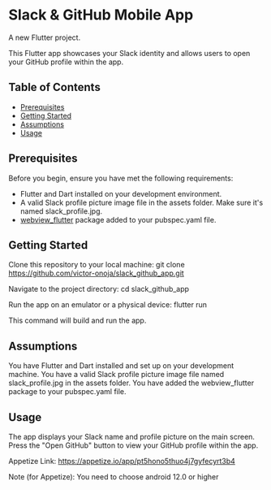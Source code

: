 # Slack & GitHub Mobile App

A new Flutter project.

This Flutter app showcases your Slack identity and allows users to open your GitHub profile within the app.

## Table of Contents

- [Prerequisites](#prerequisites)
- [Getting Started](#getting-started)
- [Assumptions](#assumptions)
- [Usage](#usage)

## Prerequisites

Before you begin, ensure you have met the following requirements:

- Flutter and Dart installed on your development environment.
- A valid Slack profile picture image file in the assets folder. Make sure it's named slack_profile.jpg.
- [webview_flutter](https://pub.dev/packages/webview_flutter) package added to your pubspec.yaml file.

## Getting Started
Clone this repository to your local machine: git clone https://github.com/victor-onoja/slack_github_app.git

Navigate to the project directory: cd slack_github_app

Run the app on an emulator or a physical device: flutter run

This command will build and run the app.

## Assumptions
You have Flutter and Dart installed and set up on your development machine.
You have a valid Slack profile picture image file named slack_profile.jpg in the assets folder.
You have added the webview_flutter package to your pubspec.yaml file.

## Usage
The app displays your Slack name and profile picture on the main screen.
Press the "Open GitHub" button to view your GitHub profile within the app.

Appetize Link: https://appetize.io/app/pt5hono5thuo4j7gyfecyrt3b4

Note (for Appetize): You need to choose android 12.0 or higher 
